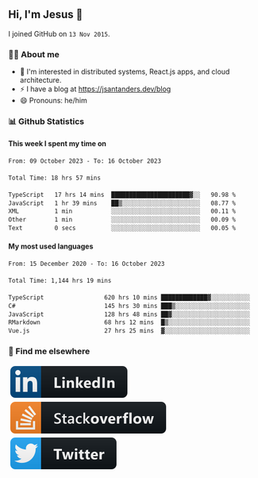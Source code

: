 ## Hi, I'm Jesus 👋

I joined GitHub on `13 Nov 2015`.

<!-- Talking about you -->

### 👨‍💻 About me

- 👦 I'm interested in distributed systems, React.js apps, and cloud architecture.
- ⚡️ I have a blog at <https://jsantanders.dev/blog>
- 😄 Pronouns: he/him

### 📊 Github Statistics

#### This week I spent my time on

<!--START_SECTION:weekly-->

```txt
From: 09 October 2023 - To: 16 October 2023

Total Time: 18 hrs 57 mins

TypeScript   17 hrs 14 mins  ██████████████████████▓░░   90.98 %
JavaScript   1 hr 39 mins    ██▒░░░░░░░░░░░░░░░░░░░░░░   08.77 %
XML          1 min           ░░░░░░░░░░░░░░░░░░░░░░░░░   00.11 %
Other        1 min           ░░░░░░░░░░░░░░░░░░░░░░░░░   00.09 %
Text         0 secs          ░░░░░░░░░░░░░░░░░░░░░░░░░   00.05 %
```

<!--END_SECTION:weekly-->

#### My most used languages

<!--START_SECTION:alltime-->

```txt
From: 15 December 2020 - To: 16 October 2023

Total Time: 1,144 hrs 19 mins

TypeScript                 620 hrs 10 mins █████████████▓░░░░░░░░░░░   54.20 %
C#                         145 hrs 30 mins ███▒░░░░░░░░░░░░░░░░░░░░░   12.72 %
JavaScript                 128 hrs 48 mins ██▓░░░░░░░░░░░░░░░░░░░░░░   11.26 %
RMarkdown                  68 hrs 12 mins  █▒░░░░░░░░░░░░░░░░░░░░░░░   05.96 %
Vue.js                     27 hrs 25 mins  ▓░░░░░░░░░░░░░░░░░░░░░░░░   02.40 %
```

<!--END_SECTION:alltime-->

### 📢 Find me elsewhere

<p>
  <a target="_blank" href="https://linkedin.com/in/jsantanders">
    <img src="https://github.com/jsantanders/jsantanders/blob/master/img/linkedin.svg" alt="LinkedIn" style="vertical-align:top; margin:4px">
  </a>
  
  <a target="_blank" href="https://stackoverflow.com/users/7318331/jesus-santander">
    <img src="https://github.com/jsantanders/jsantanders/blob/master/img/stackoverflow.svg" alt="StackOverflow" style="vertical-align:top; margin:4px">
  </a>
  
  <a target="_blank" href="http://twitter.com/jsantanders">
    <img src="https://github.com/jsantanders/jsantanders/blob/master/img/twitter.svg" alt="Twitter" style="vertical-align:top; margin:4px">
  </a>
</p>
